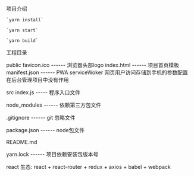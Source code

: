 项目介绍

    `yarn install`

    `yarn start`

    `yarn build`

工程目录

public
    favicon.ico ------  浏览器头部logo
    index.html  ------  项目首页模板
    manifest.json   ------  PWA serviceWoker 网页用户访问存储到手机的参数配置 在后台管理项目中没有作用

src
    index.js    -----   程序入口文件

node_modules   ------  依赖第三方包文件

.gitignore  ------ git 忽略文件

package.json    ------  node包文件

README.md

yarn.lock ------ 项目依赖安装包版本号



react 生态:  react + react-router + redux + axios + babel + webpack